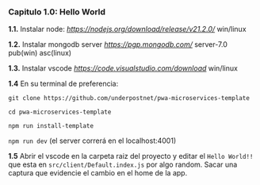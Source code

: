 ### Capitulo 1.0: Hello World

**1.1.** Instalar node: *https://nodejs.org/download/release/v21.2.0/* win/linux

**1.2.** Instalar mongodb server *https://pgp.mongodb.com/* server-7.0 pub(win) asc(linux)

**1.3.** Instalar vscode *https://code.visualstudio.com/download* win/linux

**1.4** En su terminal de preferencia:

`git clone https://github.com/underpostnet/pwa-microservices-template`

`cd pwa-microservices-template`

`npm run install-template`

`npm run dev` (el server correrá en el localhost:4001)

**1.5** Abrir el vscode en la carpeta raiz del proyecto y editar el `Hello World!!` que esta en `src/client/Default.index.js` por algo random. Sacar una captura que evidencie el cambio en el home de la app.
